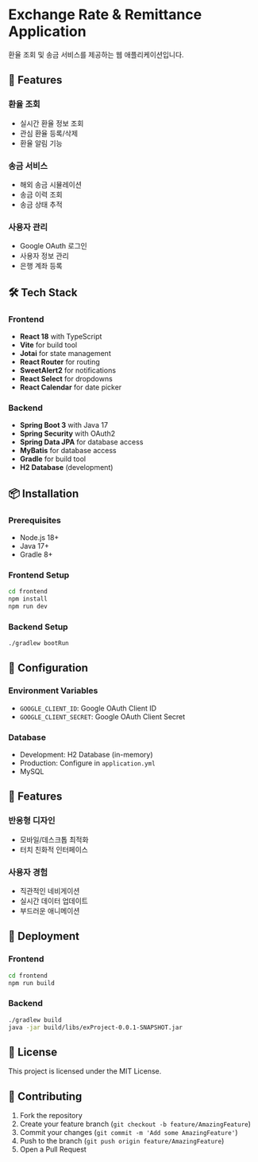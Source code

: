 # Exchange Rate & Remittance Application

환율 조회 및 송금 서비스를 제공하는 웹 애플리케이션입니다.

## 🚀 Features

### 환율 조회
- 실시간 환율 정보 조회
- 관심 환율 등록/삭제
- 환율 알림 기능

### 송금 서비스
- 해외 송금 시뮬레이션
- 송금 이력 조회
- 송금 상태 추적

### 사용자 관리
- Google OAuth 로그인
- 사용자 정보 관리
- 은행 계좌 등록

## 🛠️ Tech Stack

### Frontend
- **React 18** with TypeScript
- **Vite** for build tool
- **Jotai** for state management
- **React Router** for routing
- **SweetAlert2** for notifications
- **React Select** for dropdowns
- **React Calendar** for date picker

### Backend
- **Spring Boot 3** with Java 17
- **Spring Security** with OAuth2
- **Spring Data JPA** for database access
- **MyBatis** for database access
- **Gradle** for build tool
- **H2 Database** (development)

## 📦 Installation

### Prerequisites
- Node.js 18+
- Java 17+
- Gradle 8+

### Frontend Setup
```bash
cd frontend
npm install
npm run dev
```

### Backend Setup
```bash
./gradlew bootRun
```

## 🔧 Configuration

### Environment Variables
- `GOOGLE_CLIENT_ID`: Google OAuth Client ID
- `GOOGLE_CLIENT_SECRET`: Google OAuth Client Secret

### Database
- Development: H2 Database (in-memory)
- Production: Configure in `application.yml`
- MySQL

## 📱 Features

### 반응형 디자인
- 모바일/데스크톱 최적화
- 터치 친화적 인터페이스

### 사용자 경험
- 직관적인 네비게이션
- 실시간 데이터 업데이트
- 부드러운 애니메이션

## 🚀 Deployment

### Frontend
```bash
cd frontend
npm run build
```

### Backend
```bash
./gradlew build
java -jar build/libs/exProject-0.0.1-SNAPSHOT.jar
```

## 📄 License

This project is licensed under the MIT License.

## 🤝 Contributing

1. Fork the repository
2. Create your feature branch (`git checkout -b feature/AmazingFeature`)
3. Commit your changes (`git commit -m 'Add some AmazingFeature'`)
4. Push to the branch (`git push origin feature/AmazingFeature`)
5. Open a Pull Request 